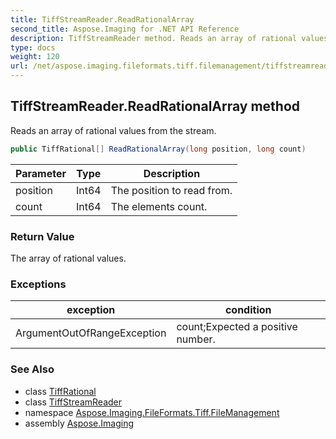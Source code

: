 ```yaml
---
title: TiffStreamReader.ReadRationalArray
second_title: Aspose.Imaging for .NET API Reference
description: TiffStreamReader method. Reads an array of rational values from the stream
type: docs
weight: 120
url: /net/aspose.imaging.fileformats.tiff.filemanagement/tiffstreamreader/readrationalarray/
---
```

## TiffStreamReader.ReadRationalArray method

Reads an array of rational values from the stream.

```csharp
public TiffRational[] ReadRationalArray(long position, long count)
```

| Parameter | Type | Description |
| --- | --- | --- |
| position | Int64 | The position to read from. |
| count | Int64 | The elements count. |

### Return Value

The array of rational values.

### Exceptions

| exception | condition |
| --- | --- |
| ArgumentOutOfRangeException | count;Expected a positive number. |

### See Also

* class [TiffRational](../../../aspose.imaging.fileformats.tiff/tiffrational/)
* class [TiffStreamReader](../)
* namespace [Aspose.Imaging.FileFormats.Tiff.FileManagement](../../tiffstreamreader/)
* assembly [Aspose.Imaging](../../../)


